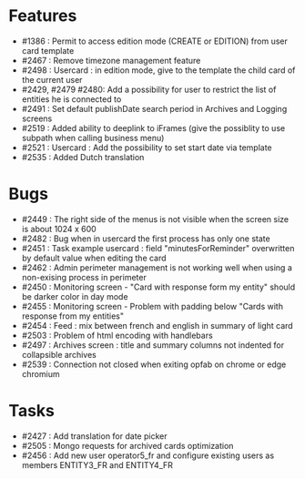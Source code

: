 # Features

- #1386 : Permit to access edition mode (CREATE or EDITION) from user card template
- #2467 : Remove timezone management feature
- #2498 : Usercard : in edition mode, give to the template the child card of the current user
- #2429, #2479 #2480: Add a possibility for user to restrict the list of entities he is connected to
- #2491 : Set default publishDate search period in Archives and Logging screens
- #2519 : Added ability to deeplink to iFrames (give the possiblity to use subpath when calling business menu) 
- #2521 : Usercard : Add the possibility to set start date via template
- #2535 : Added Dutch translation

# Bugs

- #2449 : The right side of the menus is not visible when the screen size is about 1024 x 600
- #2482 : Bug when in usercard the first process has only one state
- #2451 : Task example usercard : field "minutesForReminder" overwritten by default value when editing the card
- #2462 : Admin perimeter management is not working well when using a non-exising process in perimeter
- #2450 : Monitoring screen - "Card with response form my entity" should be darker color in day mode
- #2455 : Monitoring screen - Problem with padding below "Cards with response from my entities"
- #2454 : Feed : mix between french and english in summary of light card
- #2503 : Problem of html encoding with handlebars
- #2497 : Archives screen : title and summary columns not indented for collapsible archives
- #2539 : Connection not closed when exiting opfab on chrome or edge chromium

# Tasks

- #2427 : Add translation for date picker
- #2505 : Mongo requests for archived cards optimization
- #2456 : Add new user operator5_fr and configure existing users as members ENTITY3_FR and ENTITY4_FR

